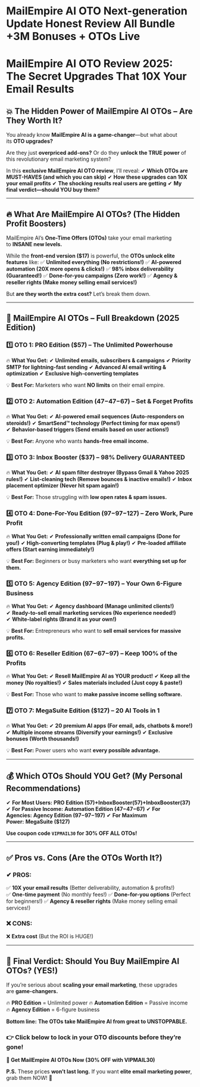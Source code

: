 # MailEmpire AI OTO Next-generation Update Honest Review All Bundle +3M Bonuses + OTOs Live
<h1><strong>MailEmpire AI OTO Review 2025: The Secret Upgrades That 10X Your Email Results</strong></h1>
<h2><strong>💥 The Hidden Power of MailEmpire AI OTOs – Are They Worth It?</strong></h2>
<p class="ds-markdown-paragraph">You already know <strong>MailEmpire AI is a game-changer</strong>—but what about its <strong>OTO upgrades?</strong></p>
<p class="ds-markdown-paragraph">Are they just <strong>overpriced add-ons?</strong> Or do they <strong>unlock the TRUE power</strong> of this revolutionary email marketing system?</p>
<p class="ds-markdown-paragraph">In this <strong>exclusive MailEmpire AI OTO review</strong>, I’ll reveal:
✔ <strong>Which OTOs are MUST-HAVES (and which you can skip)</strong>
✔ <strong>How these upgrades can 10X your email profits</strong>
✔ <strong>The shocking results real users are getting</strong>
✔ <strong>My final verdict—should YOU buy them?</strong></p>


<hr />

<h2><strong>🔥 What Are MailEmpire AI OTOs? (The Hidden Profit Boosters)</strong></h2>
<p class="ds-markdown-paragraph">MailEmpire AI’s <strong>One-Time Offers (OTOs)</strong> take your email marketing to <strong>INSANE new levels.</strong></p>
<p class="ds-markdown-paragraph">While the <strong>front-end version ($17)</strong> is powerful, the <strong>OTOs unlock elite features</strong> like:
✅ <strong>Unlimited everything (No restrictions!)</strong>
✅ <strong>AI-powered automation (20X more opens &amp; clicks!)</strong>
✅ <strong>98% inbox deliverability (Guaranteed!)</strong>
✅ <strong>Done-for-you campaigns (Zero work!)</strong>
✅ <strong>Agency &amp; reseller rights (Make money selling email services!)</strong></p>
<p class="ds-markdown-paragraph">But <strong>are they worth the extra cost?</strong> Let’s break them down.</p>


<hr />

<h2><strong>🚀 MailEmpire AI OTOs – Full Breakdown (2025 Edition)</strong></h2>
<h3><strong>1️⃣ OTO 1: PRO Edition ($57) – The Unlimited Powerhouse</strong></h3>
<p class="ds-markdown-paragraph">🔥 <strong>What You Get:</strong>
✔ <strong>Unlimited emails, subscribers &amp; campaigns</strong>
✔ <strong>Priority SMTP for lightning-fast sending</strong>
✔ <strong>Advanced AI email writing &amp; optimization</strong>
✔ <strong>Exclusive high-converting templates</strong></p>
<p class="ds-markdown-paragraph">💡 <strong>Best For:</strong> Marketers who want <strong>NO limits</strong> on their email empire.</p>

<h3><strong>2️⃣ OTO 2: Automation Edition (<span class="katex"><span class="katex-mathml">47−</span><span class="katex-html" aria-hidden="true"><span class="base"><span class="mord">47</span><span class="mord">−</span></span></span></span>67) – Set &amp; Forget Profits</strong></h3>
<p class="ds-markdown-paragraph">🔥 <strong>What You Get:</strong>
✔ <strong>AI-powered email sequences (Auto-responders on steroids!)</strong>
✔ <strong>SmartSend™ technology (Perfect timing for max opens!)</strong>
✔ <strong>Behavior-based triggers (Send emails based on user actions!)</strong></p>
<p class="ds-markdown-paragraph">💡 <strong>Best For:</strong> Anyone who wants <strong>hands-free email income.</strong></p>

<h3><strong>3️⃣ OTO 3: Inbox Booster ($37) – 98% Delivery GUARANTEED</strong></h3>
<p class="ds-markdown-paragraph">🔥 <strong>What You Get:</strong>
✔ <strong>AI spam filter destroyer (Bypass Gmail &amp; Yahoo 2025 rules!)</strong>
✔ <strong>List-cleaning tech (Remove bounces &amp; inactive emails!)</strong>
✔ <strong>Inbox placement optimizer (Never hit spam again!)</strong></p>
<p class="ds-markdown-paragraph">💡 <strong>Best For:</strong> Those struggling with <strong>low open rates &amp; spam issues.</strong></p>

<h3><strong>4️⃣ OTO 4: Done-For-You Edition (<span class="katex"><span class="katex-mathml">97−</span><span class="katex-html" aria-hidden="true"><span class="base"><span class="mord">97</span><span class="mord">−</span></span></span></span>127) – Zero Work, Pure Profit</strong></h3>
<p class="ds-markdown-paragraph">🔥 <strong>What You Get:</strong>
✔ <strong>Professionally written email campaigns (Done for you!)</strong>
✔ <strong>High-converting templates (Plug &amp; play!)</strong>
✔ <strong>Pre-loaded affiliate offers (Start earning immediately!)</strong></p>
<p class="ds-markdown-paragraph">💡 <strong>Best For:</strong> Beginners or busy marketers who want <strong>everything set up for them.</strong></p>

<h3><strong>5️⃣ OTO 5: Agency Edition (<span class="katex"><span class="katex-mathml">97−</span><span class="katex-html" aria-hidden="true"><span class="base"><span class="mord">97</span><span class="mord">−</span></span></span></span>197) – Your Own 6-Figure Business</strong></h3>
<p class="ds-markdown-paragraph">🔥 <strong>What You Get:</strong>
✔ <strong>Agency dashboard (Manage unlimited clients!)</strong>
✔ <strong>Ready-to-sell email marketing services (No experience needed!)</strong>
✔ <strong>White-label rights (Brand it as your own!)</strong></p>
<p class="ds-markdown-paragraph">💡 <strong>Best For:</strong> Entrepreneurs who want to <strong>sell email services for massive profits.</strong></p>

<h3><strong>6️⃣ OTO 6: Reseller Edition (<span class="katex"><span class="katex-mathml">67−</span><span class="katex-html" aria-hidden="true"><span class="base"><span class="mord">67</span><span class="mord">−</span></span></span></span>97) – Keep 100% of the Profits</strong></h3>
<p class="ds-markdown-paragraph">🔥 <strong>What You Get:</strong>
✔ <strong>Resell MailEmpire AI as YOUR product!</strong>
✔ <strong>Keep all the money (No royalties!)</strong>
✔ <strong>Sales materials included (Just copy &amp; paste!)</strong></p>
<p class="ds-markdown-paragraph">💡 <strong>Best For:</strong> Those who want to <strong>make passive income selling software.</strong></p>

<h3><strong>7️⃣ OTO 7: MegaSuite Edition ($127) – 20 AI Tools in 1</strong></h3>
<p class="ds-markdown-paragraph">🔥 <strong>What You Get:</strong>
✔ <strong>20 premium AI apps (For email, ads, chatbots &amp; more!)</strong>
✔ <strong>Multiple income streams (Diversify your earnings!)</strong>
✔ <strong>Exclusive bonuses (Worth thousands!)</strong></p>
<p class="ds-markdown-paragraph">💡 <strong>Best For:</strong> Power users who want <strong>every possible advantage.</strong></p>


<hr />

<h2><strong>💰 Which OTOs Should YOU Get? (My Personal Recommendations)</strong></h2>
<p class="ds-markdown-paragraph">✔ <strong>For Most Users:</strong> <strong>PRO Edition (<span class="katex"><span class="katex-mathml">57)+InboxBooster(</span><span class="katex-html" aria-hidden="true"><span class="base"><span class="mord">57</span><span class="mclose">)</span><span class="mbin">+</span></span><span class="base"><span class="mord mathnormal">I</span><span class="mord mathnormal">nb</span><span class="mord mathnormal">o</span><span class="mord mathnormal">x</span><span class="mord mathnormal">B</span><span class="mord mathnormal">oos</span><span class="mord mathnormal">t</span><span class="mord mathnormal">er</span><span class="mopen">(</span></span></span></span>37)</strong>
✔ <strong>For Passive Income:</strong> <strong>Automation Edition (<span class="katex"><span class="katex-mathml">47−</span><span class="katex-html" aria-hidden="true"><span class="base"><span class="mord">47</span><span class="mord">−</span></span></span></span>67)</strong>
✔ <strong>For Agencies:</strong> <strong>Agency Edition (<span class="katex"><span class="katex-mathml">97−</span><span class="katex-html" aria-hidden="true"><span class="base"><span class="mord">97</span><span class="mord">−</span></span></span></span>197)</strong>
✔ <strong>For Maximum Power:</strong> <strong>MegaSuite ($127)</strong></p>
<p class="ds-markdown-paragraph"><strong>Use coupon code <code>VIPMAIL30</code> for 30% OFF ALL OTOs!</strong></p>


<hr />

<h2><strong>✅ Pros vs. Cons (Are the OTOs Worth It?)</strong></h2>
<h3><strong>✔ PROS:</strong></h3>
<p class="ds-markdown-paragraph">✅ <strong>10X your email results</strong> (Better deliverability, automation &amp; profits!)
✅ <strong>One-time payment</strong> (No monthly fees!)
✅ <strong>Done-for-you options</strong> (Perfect for beginners!)
✅ <strong>Agency &amp; reseller rights</strong> (Make money selling email services!)</p>

<h3><strong>❌ CONS:</strong></h3>
<p class="ds-markdown-paragraph">❌ <strong>Extra cost</strong> (But the ROI is HUGE!)</p>


<hr />

<h2><strong>🚀 Final Verdict: Should You Buy MailEmpire AI OTOs? (YES!)</strong></h2>
<p class="ds-markdown-paragraph">If you’re serious about <strong>scaling your email marketing</strong>, these upgrades are <strong>game-changers.</strong></p>
<p class="ds-markdown-paragraph">🔥 <strong>PRO Edition</strong> = Unlimited power
🔥 <strong>Automation Edition</strong> = Passive income
🔥 <strong>Agency Edition</strong> = 6-figure business</p>
<p class="ds-markdown-paragraph"><strong>Bottom line:</strong> <strong>The OTOs take MailEmpire AI from great to UNSTOPPABLE.</strong></p>

<h3><strong>👉 Click below to lock in your OTO discounts before they’re gone!</strong></h3>
<p class="ds-markdown-paragraph"><strong><a target="_blank" rel="noreferrer">🔴 Get MailEmpire AI OTOs Now (30% OFF with VIPMAIL30)</a></strong></p>
<p class="ds-markdown-paragraph"><strong>P.S.</strong> These prices <strong>won’t last long.</strong> If you want <strong>elite email marketing power</strong>, grab them NOW! 🚀</p>
